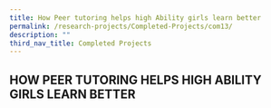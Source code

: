 ```yaml
---
title: How Peer tutoring helps high Ability girls learn better
permalink: /research-projects/Completed-Projects/com13/
description: ""
third_nav_title: Completed Projects
---
```

## HOW PEER TUTORING HELPS HIGH ABILITY GIRLS LEARN BETTER

